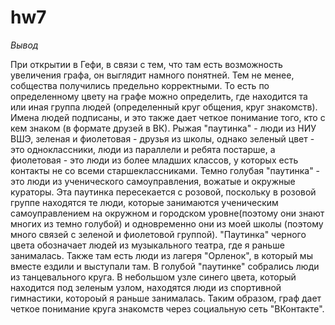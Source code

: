 # hw7
*Вывод*

При открытии в Гефи, в связи с тем, что там есть возможность увеличения графа, он выглядит намного понятней. Тем не менее, собщества получились предельно корректными. То есть по определенному цвету на графе можно определить, где находится та или иная группа людей (определенный круг общения, круг знакомств). Имена людей подписаны, и это также дает четкое понимание того, кто с кем знаком (в формате друзей в ВК). Рыжая "паутинка" - люди из НИУ ВШЭ, зеленая и фиолетовая - друзья из школы, однако зеленый цвет - это одноклассники, люди из параллели и ребята постарше, а фиолетовая - это люди из более младших классов, у которых есть контакты не со всеми старшеклассниками. Темно голубая "паутинка" - это люди из ученического самоуправления, вожатые и окружные кураторы. Эта паутинка пересекается с розовой, поскольку в розовой группе находятся те люди, которые занимаются ученическим самоуправлением на окружном и городском уровне(поэтому они знают многих из темно голубой) и одновременно они из моей школы (поэтому много связей с зеленой и фиолетовой группой). "Паутинка" черного цвета обозначает людей из музыкального театра, где я раньше занималась. Также там есть люди из лагеря "Орленок", в который мы вместе ездили и выступали там. В голубой "паутинке" собрались люди из танцевального круга. В небольшом узле синего цвета, который находится под зеленым узлом, находятся люди из спортивной гимнастики, котороый я раньше занималась. Таким образом, граф дает четкое понимание круга знакомств через социальную сеть "ВКонтакте".
